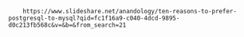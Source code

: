 
		https://www.slideshare.net/anandology/ten-reasons-to-prefer-postgresql-to-mysql?qid=fc1f16a9-c040-4dcd-9895-d0c213fb568c&v=&b=&from_search=21
	
